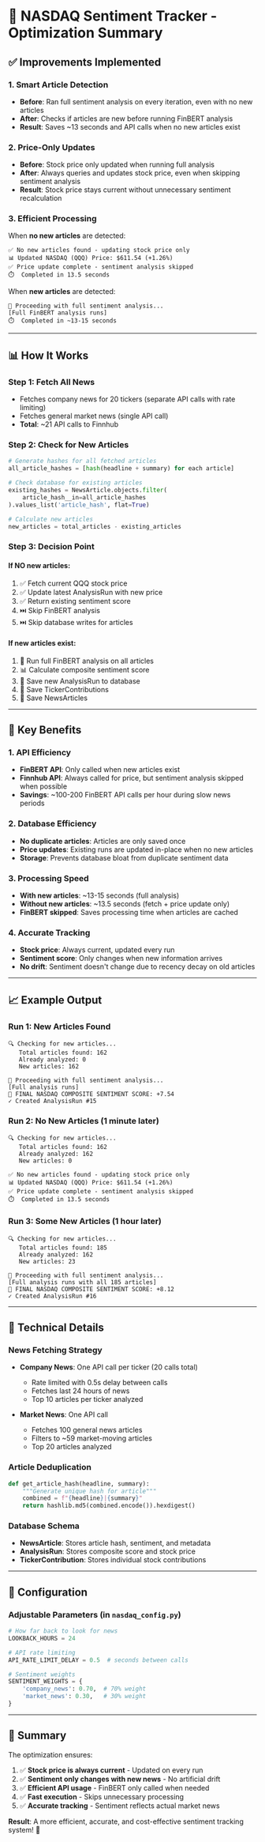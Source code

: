 # 🚀 NASDAQ Sentiment Tracker - Optimization Summary

## ✅ **Improvements Implemented**

### **1. Smart Article Detection**
- **Before**: Ran full sentiment analysis on every iteration, even with no new articles
- **After**: Checks if articles are new before running FinBERT analysis
- **Result**: Saves ~13 seconds and API calls when no new articles exist

### **2. Price-Only Updates**
- **Before**: Stock price only updated when running full analysis
- **After**: Always queries and updates stock price, even when skipping sentiment analysis
- **Result**: Stock price stays current without unnecessary sentiment recalculation

### **3. Efficient Processing**
When **no new articles** are detected:
```
✅ No new articles found - updating stock price only
📊 Updated NASDAQ (QQQ) Price: $611.54 (+1.26%)
✅ Price update complete - sentiment analysis skipped
⏱️  Completed in 13.5 seconds
```

When **new articles** are detected:
```
🔬 Proceeding with full sentiment analysis...
[Full FinBERT analysis runs]
⏱️  Completed in ~13-15 seconds
```

---

## 📊 **How It Works**

### **Step 1: Fetch All News**
- Fetches company news for 20 tickers (separate API calls with rate limiting)
- Fetches general market news (single API call)
- **Total**: ~21 API calls to Finnhub

### **Step 2: Check for New Articles**
```python
# Generate hashes for all fetched articles
all_article_hashes = [hash(headline + summary) for each article]

# Check database for existing articles
existing_hashes = NewsArticle.objects.filter(
    article_hash__in=all_article_hashes
).values_list('article_hash', flat=True)

# Calculate new articles
new_articles = total_articles - existing_articles
```

### **Step 3: Decision Point**

#### **If NO new articles:**
1. ✅ Fetch current QQQ stock price
2. ✅ Update latest AnalysisRun with new price
3. ✅ Return existing sentiment score
4. ⏭️ Skip FinBERT analysis
5. ⏭️ Skip database writes for articles

#### **If new articles exist:**
1. 🔬 Run full FinBERT analysis on all articles
2. 📊 Calculate composite sentiment score
3. 💾 Save new AnalysisRun to database
4. 💾 Save TickerContributions
5. 💾 Save NewsArticles

---

## 🎯 **Key Benefits**

### **1. API Efficiency**
- **FinBERT API**: Only called when new articles exist
- **Finnhub API**: Always called for price, but sentiment analysis skipped when possible
- **Savings**: ~100-200 FinBERT API calls per hour during slow news periods

### **2. Database Efficiency**
- **No duplicate articles**: Articles are only saved once
- **Price updates**: Existing runs are updated in-place when no new articles
- **Storage**: Prevents database bloat from duplicate sentiment data

### **3. Processing Speed**
- **With new articles**: ~13-15 seconds (full analysis)
- **Without new articles**: ~13.5 seconds (fetch + price update only)
- **FinBERT skipped**: Saves processing time when articles are cached

### **4. Accurate Tracking**
- **Stock price**: Always current, updated every run
- **Sentiment score**: Only changes when new information arrives
- **No drift**: Sentiment doesn't change due to recency decay on old articles

---

## 📈 **Example Output**

### **Run 1: New Articles Found**
```
🔍 Checking for new articles...
   Total articles found: 162
   Already analyzed: 0
   New articles: 162

🔬 Proceeding with full sentiment analysis...
[Full analysis runs]
🎯 FINAL NASDAQ COMPOSITE SENTIMENT SCORE: +7.54
✓ Created AnalysisRun #15
```

### **Run 2: No New Articles (1 minute later)**
```
🔍 Checking for new articles...
   Total articles found: 162
   Already analyzed: 162
   New articles: 0

✅ No new articles found - updating stock price only
📊 Updated NASDAQ (QQQ) Price: $611.54 (+1.26%)
✅ Price update complete - sentiment analysis skipped
⏱️  Completed in 13.5 seconds
```

### **Run 3: Some New Articles (1 hour later)**
```
🔍 Checking for new articles...
   Total articles found: 185
   Already analyzed: 162
   New articles: 23

🔬 Proceeding with full sentiment analysis...
[Full analysis runs with all 185 articles]
🎯 FINAL NASDAQ COMPOSITE SENTIMENT SCORE: +8.12
✓ Created AnalysisRun #16
```

---

## 🔧 **Technical Details**

### **News Fetching Strategy**
- **Company News**: One API call per ticker (20 calls total)
  - Rate limited with 0.5s delay between calls
  - Fetches last 24 hours of news
  - Top 10 articles per ticker analyzed
  
- **Market News**: One API call
  - Fetches 100 general news articles
  - Filters to ~59 market-moving articles
  - Top 20 articles analyzed

### **Article Deduplication**
```python
def get_article_hash(headline, summary):
    """Generate unique hash for article"""
    combined = f"{headline}|{summary}"
    return hashlib.md5(combined.encode()).hexdigest()
```

### **Database Schema**
- **NewsArticle**: Stores article hash, sentiment, and metadata
- **AnalysisRun**: Stores composite score and stock price
- **TickerContribution**: Stores individual stock contributions

---

## 📝 **Configuration**

### **Adjustable Parameters** (in `nasdaq_config.py`)
```python
# How far back to look for news
LOOKBACK_HOURS = 24

# API rate limiting
API_RATE_LIMIT_DELAY = 0.5  # seconds between calls

# Sentiment weights
SENTIMENT_WEIGHTS = {
    'company_news': 0.70,  # 70% weight
    'market_news': 0.30,   # 30% weight
}
```

---

## 🎉 **Summary**

The optimization ensures:
1. ✅ **Stock price is always current** - Updated on every run
2. ✅ **Sentiment only changes with new news** - No artificial drift
3. ✅ **Efficient API usage** - FinBERT only called when needed
4. ✅ **Fast execution** - Skips unnecessary processing
5. ✅ **Accurate tracking** - Sentiment reflects actual market news

**Result**: A more efficient, accurate, and cost-effective sentiment tracking system! 🚀

